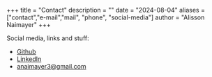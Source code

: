 +++
title = "Contact"
description = ""
date = "2024-08-04"
aliases = ["contact","e-mail","mail", "phone", "social-media"]
author = "Alisson Naimayer"
+++

Social media, links and stuff:

* [Github](https://github.com/aler93)
* [LinkedIn](https://www.linkedin.com/in/alisson-naimayer-b57447b1/)
* [anaimayer3@gmail.com](mailto:anaimayer3@gmail.com)

